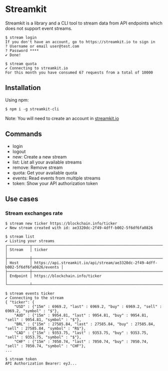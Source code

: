 # Streamkit

Streamkit is a library and a CLI tool to stream data from API endpoints which does not support event streams.

```shell
$ stream login
If you don't have an account, go to https://streamkit.io to sign in
? Username or email user@test.com
? Password ****
✔ Done!

$ stream quota
✔ Connecting to streamkit.io
For this month you have consumed 67 requests from a total of 10000
```

## Installation

Using npm:
```shell
$ npm i -g streamkit-cli
````

Note: You will need to create an account in [streamkit.io](https://streamkit.io)


## Commands

* login
* logout
* new: Create a new stream
* list: List all your available streams
* remove: Remove stream
* quota: Get your available quota
* events: Read events from multiple streams
* token: Show your API authorization token

## Use cases

### Stream exchanges rate

```shell
$ stream new ticker https://blockchain.info/ticker
✔ New stream created with id: ae3320dc-2f49-4dff-b002-5f6df6fa0826

$ stream list
✔ Listing your streams
┌──────────┬─────────────────────────────────────────────────────────────────────────────────┐
│ Stream   │ ticker                                                                          │
├──────────┼─────────────────────────────────────────────────────────────────────────────────┤
│ Host     │ https://api.streamkit.io/api/stream/ae3320dc-2f49-4dff-b002-5f6df6fa0826/events │
├──────────┼─────────────────────────────────────────────────────────────────────────────────┤
│ Endpoint │ https://blockchain.info/ticker                                                  │
└──────────┴─────────────────────────────────────────────────────────────────────────────────┘

$ stream events ticker
✔ Connecting to the stream
{ "ticker": {
    "USD" : {"15m" : 6969.2, "last" : 6969.2, "buy" : 6969.2, "sell" : 6969.2, "symbol" : "$"},
    "AUD" : {"15m" : 9954.81, "last" : 9954.81, "buy" : 9954.81, "sell" : 9954.81, "symbol" : "$"},
    "BRL" : {"15m" : 27585.84, "last" : 27585.84, "buy" : 27585.84, "sell" : 27585.84, "symbol" : "R$"},
    "CAD" : {"15m" : 9353.75, "last" : 9353.75, "buy" : 9353.75, "sell" : 9353.75, "symbol" : "$"},
    "CHF" : {"15m" : 7050.74, "last" : 7050.74, "buy" : 7050.74, "sell" : 7050.74, "symbol" : "CHF"},
...

$ stream token
API Authorization Bearer: eyJ...
```



